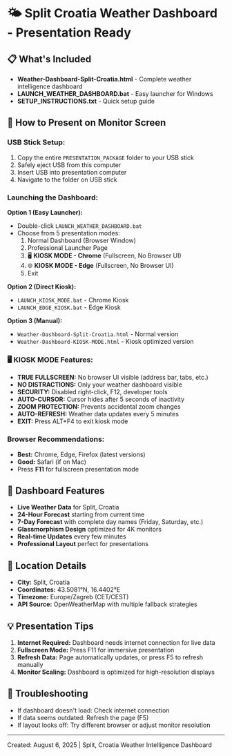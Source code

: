 # 🌤️ Split Croatia Weather Dashboard - Presentation Ready

## 📋 What's Included
- **Weather-Dashboard-Split-Croatia.html** - Complete weather intelligence dashboard
- **LAUNCH_WEATHER_DASHBOARD.bat** - Easy launcher for Windows
- **SETUP_INSTRUCTIONS.txt** - Quick setup guide

## 🚀 How to Present on Monitor Screen

### USB Stick Setup:
1. Copy the entire `PRESENTATION_PACKAGE` folder to your USB stick
2. Safely eject USB from this computer
3. Insert USB into presentation computer
4. Navigate to the folder on USB stick

### Launching the Dashboard:
**Option 1 (Easy Launcher):**
- Double-click `LAUNCH_WEATHER_DASHBOARD.bat`
- Choose from 5 presentation modes:
  1. Normal Dashboard (Browser Window)
  2. Professional Launcher Page
  3. 🖥️ **KIOSK MODE - Chrome** (Fullscreen, No Browser UI)
  4. 🌐 **KIOSK MODE - Edge** (Fullscreen, No Browser UI)
  5. Exit

**Option 2 (Direct Kiosk):**
- `LAUNCH_KIOSK_MODE.bat` - Chrome Kiosk
- `LAUNCH_EDGE_KIOSK.bat` - Edge Kiosk

**Option 3 (Manual):**
- `Weather-Dashboard-Split-Croatia.html` - Normal version
- `Weather-Dashboard-KIOSK-MODE.html` - Kiosk optimized version

### 🖥️ KIOSK MODE Features:
- **TRUE FULLSCREEN:** No browser UI visible (address bar, tabs, etc.)
- **NO DISTRACTIONS:** Only your weather dashboard visible
- **SECURITY:** Disabled right-click, F12, developer tools
- **AUTO-CURSOR:** Cursor hides after 5 seconds of inactivity
- **ZOOM PROTECTION:** Prevents accidental zoom changes
- **AUTO-REFRESH:** Weather data updates every 5 minutes
- **EXIT:** Press ALT+F4 to exit kiosk mode

### Browser Recommendations:
- **Best:** Chrome, Edge, Firefox (latest versions)
- **Good:** Safari (if on Mac)
- Press **F11** for fullscreen presentation mode

## 🌟 Dashboard Features
- **Live Weather Data** for Split, Croatia
- **24-Hour Forecast** starting from current time
- **7-Day Forecast** with complete day names (Friday, Saturday, etc.)
- **Glassmorphism Design** optimized for 4K monitors
- **Real-time Updates** every few minutes
- **Professional Layout** perfect for presentations

## 📍 Location Details
- **City:** Split, Croatia
- **Coordinates:** 43.5081°N, 16.4402°E
- **Timezone:** Europe/Zagreb (CET/CEST)
- **API Source:** OpenWeatherMap with multiple fallback strategies

## 💡 Presentation Tips
1. **Internet Required:** Dashboard needs internet connection for live data
2. **Fullscreen Mode:** Press F11 for immersive presentation
3. **Refresh Data:** Page automatically updates, or press F5 to refresh manually
4. **Monitor Scaling:** Dashboard is optimized for high-resolution displays

## 🔧 Troubleshooting
- If dashboard doesn't load: Check internet connection
- If data seems outdated: Refresh the page (F5)
- If layout looks off: Try different browser or adjust monitor resolution

---
Created: August 6, 2025 | Split, Croatia Weather Intelligence Dashboard

